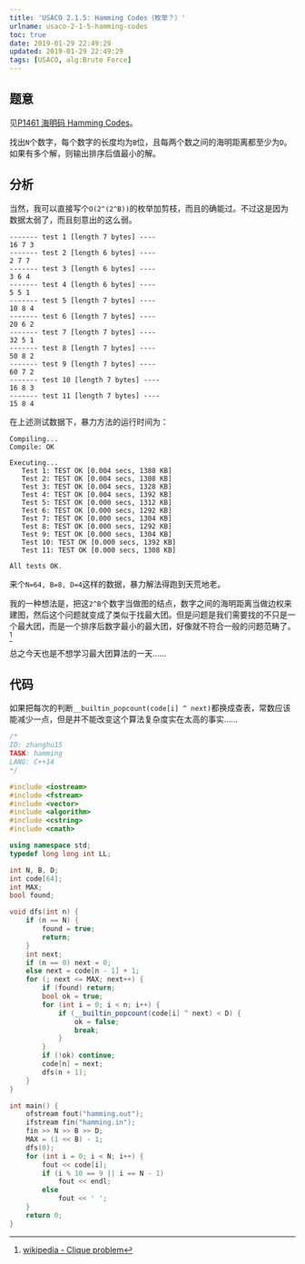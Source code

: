 ```yaml
---
title: 'USACO 2.1.5: Hamming Codes（枚举？）'
urlname: usaco-2-1-5-hamming-codes
toc: true
date: 2019-01-29 22:49:29
updated: 2019-01-29 22:49:29
tags: [USACO, alg:Brute Force]
---
```


## 题意

见[P1461 海明码 Hamming Codes](https://www.luogu.org/problemnew/show/P1461)。

找出`N`个数字，每个数字的长度均为`B`位，且每两个数之间的海明距离都至少为`D`。如果有多个解，则输出排序后值最小的解。

## 分析

当然，我可以直接写个`O(2^(2^B))`的枚举加剪枝，而且的确能过。不过这是因为数据太弱了，而且刻意出的这么弱。

```
------- test 1 [length 7 bytes] ----
16 7 3
------- test 2 [length 6 bytes] ----
2 7 7
------- test 3 [length 6 bytes] ----
3 6 4
------- test 4 [length 6 bytes] ----
5 5 1
------- test 5 [length 7 bytes] ----
10 8 4
------- test 6 [length 7 bytes] ----
20 6 2
------- test 7 [length 7 bytes] ----
32 5 1
------- test 8 [length 7 bytes] ----
50 8 2
------- test 9 [length 7 bytes] ----
60 7 2
------- test 10 [length 7 bytes] ----
16 8 3
------- test 11 [length 7 bytes] ----
15 8 4
```

在上述测试数据下，暴力方法的运行时间为：

```
Compiling...
Compile: OK

Executing...
   Test 1: TEST OK [0.004 secs, 1388 KB]
   Test 2: TEST OK [0.004 secs, 1308 KB]
   Test 3: TEST OK [0.004 secs, 1328 KB]
   Test 4: TEST OK [0.004 secs, 1392 KB]
   Test 5: TEST OK [0.000 secs, 1312 KB]
   Test 6: TEST OK [0.000 secs, 1292 KB]
   Test 7: TEST OK [0.000 secs, 1304 KB]
   Test 8: TEST OK [0.000 secs, 1292 KB]
   Test 9: TEST OK [0.000 secs, 1304 KB]
   Test 10: TEST OK [0.000 secs, 1392 KB]
   Test 11: TEST OK [0.000 secs, 1308 KB]

All tests OK.
```

来个`N=64, B=8, D=4`这样的数据，暴力解法得跑到天荒地老。

我的一种想法是，把这`2^B`个数字当做图的结点，数字之间的海明距离当做边权来建图，然后这个问题就变成了类似于找最大团。但是问题是我们需要找的不只是一个最大团，而是一个排序后数字最小的最大团，好像就不符合一般的问题范畴了。[^max-clique]

[^max-clique]: [wikipedia - Clique problem](https://en.wikipedia.org/wiki/Clique_problem)

总之今天也是不想学习最大团算法的一天……

## 代码

如果把每次的判断`__builtin_popcount(code[i] ^ next)`都换成查表，常数应该能减少一点，但是并不能改变这个算法复杂度实在太高的事实……

```cpp
/*
ID: zhanghu15
TASK: hamming
LANG: C++14
*/

#include <iostream>
#include <fstream>
#include <vector>
#include <algorithm>
#include <cstring>
#include <cmath>

using namespace std;
typedef long long int LL;

int N, B, D;
int code[64];
int MAX;
bool found;

void dfs(int n) {
    if (n == N) {
        found = true;
        return;
    }
    int next;
    if (n == 0) next = 0;
    else next = code[n - 1] + 1;
    for (; next <= MAX; next++) {
        if (found) return;
        bool ok = true;
        for (int i = 0; i < n; i++) {
            if (__builtin_popcount(code[i] ^ next) < D) {
                ok = false;
                break;
            }
        }
        if (!ok) continue;
        code[n] = next;
        dfs(n + 1);
    }
}

int main() {
    ofstream fout("hamming.out");
    ifstream fin("hamming.in");
    fin >> N >> B >> D;
    MAX = (1 << B) - 1;
    dfs(0);
    for (int i = 0; i < N; i++) {
        fout << code[i];
        if (i % 10 == 9 || i == N - 1)
            fout << endl;
        else
            fout << ' ';
    }
    return 0;
}
```